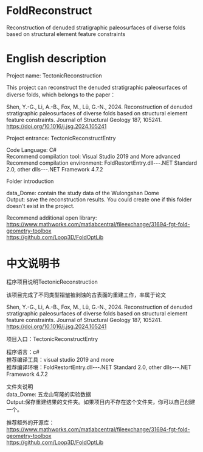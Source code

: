 # FoldReconstruct
Reconstruction of denuded stratigraphic paleosurfaces of diverse folds based on structural element feature constraints

# English description
Project name: TectonicReconstruction

This project can reconstruct the denuded stratigraphic paleosurfaces of diverse folds, which belongs to the paper：

Shen, Y.-G., Li, A.-B., Fox, M., Lü, G.-N., 2024. Reconstruction of denuded stratigraphic paleosurfaces of diverse folds based on structural element feature constraints. Journal of Structural Geology 187, 105241. https://doi.org/10.1016/j.jsg.2024.105241


Project entrance: TectonicReconstructEntry  

Code Language: C#  
Recommend compilation tool: Visual Studio 2019 and More advanced  
Recommend compilation environment: FoldRestortEntry.dll---.NET Standard 2.0, other dlls---.NET Framework 4.7.2  

Folder introduction

data_Dome: contain the study data of the Wulongshan Dome  
Output: save the reconstruction results. You could create one if this folder doesn't exist in the project.  

Recommend additional open library:
https://www.mathworks.com/matlabcentral/fileexchange/31694-fgt-fold-geometry-toolbox  
https://github.com/Loop3D/FoldOptLib  


# 中文说明书

程序项目说明TectonicReconstruction

该项目完成了不同类型褶皱被剥蚀的古表面的重建工作，率属于论文

Shen, Y.-G., Li, A.-B., Fox, M., Lü, G.-N., 2024. Reconstruction of denuded stratigraphic paleosurfaces of diverse folds based on structural element feature constraints. Journal of Structural Geology 187, 105241. https://doi.org/10.1016/j.jsg.2024.105241


项目入口：TectonicReconstructEntry

程序语言：c#  
推荐编译工具：visual studio 2019 and more  
推荐编译环境：FoldRestortEntry.dll---.NET Standard 2.0, other dlls---.NET Framework 4.7.2  

文件夹说明  
data_Dome: 五龙山穹隆的实验数据  
Output:保存重建结果的文件夹。如果项目内不存在这个文件夹，你可以自己创建一个。 

推荐额外的开源库：
https://www.mathworks.com/matlabcentral/fileexchange/31694-fgt-fold-geometry-toolbox  
https://github.com/Loop3D/FoldOptLib  
